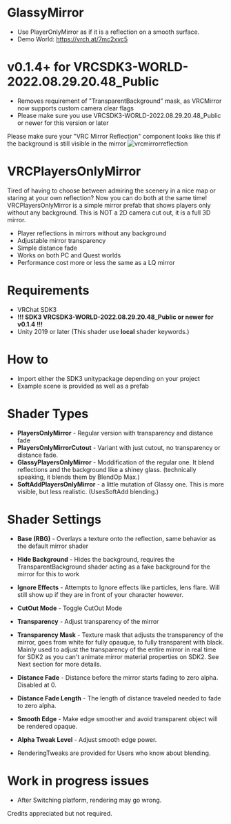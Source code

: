 # GlassyMirror
  - Use PlayerOnlyMirror as if it is a reflection on a smooth surface.
  - Demo World: https://vrch.at/7mc2xvc5
# v0.1.4+ for VRCSDK3-WORLD-2022.08.29.20.48_Public

  - Removes requirement of "TransparentBackground" mask, as VRCMirror now supports custom camera clear flags
  - Please make sure you use VRCSDK3-WORLD-2022.08.29.20.48_Public or newer for this version or later

Please make sure your "VRC Mirror Reflection" component looks like this if the background is still visible in the mirror
![vrcmirrorreflection](https://cdn.nyanpa.su/i/PiMX2EB0.jpg)

# VRCPlayersOnlyMirror

Tired of having to choose between admiring the scenery in a nice map or staring at your own reflection? Now you can do both at the same time!
VRCPlayersOnlyMirror is a simple mirror prefab that shows players only without any background.
This is NOT a 2D camera cut out, it is a full 3D mirror.

  - Player reflections in mirrors without any background
  - Adjustable mirror transparency
  - Simple distance fade
  - Works on both PC and Quest worlds
  - Performance cost more or less the same as a LQ mirror

# Requirements
  - VRChat SDK3
  - **!!! SDK3 VRCSDK3-WORLD-2022.08.29.20.48_Public or newer for v0.1.4 !!!**
  - Unity 2019 or later (This shader use **local** shader keywords.)

# How to

  - Import either the SDK3 unitypackage depending on your project
  - Example scene is provided as well as a prefab

# Shader Types

  - **PlayersOnlyMirror** - Regular version with transparency and distance fade
  - **PlayersOnlyMirrorCutout** - Variant with just cutout, no transparency or distance fade.
  - **GlassyPlayersOnlyMirror** - Moddification of the regular one. It blend reflections and the background like a shiney glass. (technically speaking, it blends them by BlendOp Max.)
  - **SoftAddPlayersOnlyMirror** - a little mutation of Glassy one. This is more visible, but less realistic. (UsesSoftAdd blending.)

# Shader Settings

  - **Base (RBG)** - Overlays a texture onto the reflection, same behavior as the default mirror shader
  - **Hide Background** - Hides the background, requires the TransparentBackground shader acting as a fake background for the mirror for this to work
  - **Ignore Effects** - Attempts to Ignore effects like particles, lens flare. Will still show up if they are in front of your character however. 
  - **CutOut Mode** - Toggle CutOut Mode
  - **Transparency** - Adjust transparency of the mirror
 
  - **Transparency Mask** - Texture mask that adjusts the transparency of the mirror, goes from white for fully opauque, to fully transparent with black. Mainly used to adjust the transparency of the entire mirror in real time for SDK2 as you can't animate mirror material properties on SDK2. See Next section for more details.
  - **Distance Fade** - Distance before the mirror starts fading to zero alpha. Disabled at 0.
  - **Distance Fade Length** - The length of distance traveled needed to fade to zero alpha.
  - **Smooth Edge** - Make edge smoother and avoid transparent object will be rendered opaque.
  - **Alpha Tweak Level** - Adjust smooth edge power.
  
  - RenderingTweaks are provided for Users who know about blending.
  
 # Work in progress issues
  - After Switching platform, rendering may go wrong.
  
 Credits appreciated but not required.

